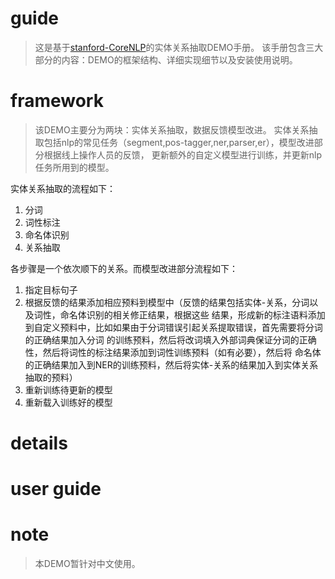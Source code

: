 # guide

> 这是基于[stanford-CoreNLP](http://stanfordnlp.github.io/CoreNLP/download.html)的实体关系抽取DEMO手册。
该手册包含三大部分的内容：DEMO的框架结构、详细实现细节以及安装使用说明。

# framework

> 该DEMO主要分为两块：实体关系抽取，数据反馈模型改进。
实体关系抽取包括nlp的常见任务（segment,pos-tagger,ner,parser,er），模型改进部分根据线上操作人员的反馈，
更新额外的自定义模型进行训练，并更新nlp任务所用到的模型。

实体关系抽取的流程如下：
1. 分词
2. 词性标注
3. 命名体识别
4. 关系抽取

各步骤是一个依次顺下的关系。而模型改进部分流程如下：
1. 指定目标句子
2. 根据反馈的结果添加相应预料到模型中（反馈的结果包括实体-关系，分词以及词性，命名体识别的相关修正结果，根据这些
结果，形成新的标注语料添加到自定义预料中，比如如果由于分词错误引起关系提取错误，首先需要将分词的正确结果加入分词
的训练预料，然后将改词填入外部词典保证分词的正确性，然后将词性的标注结果添加到词性训练预料（如有必要），然后将
命名体的正确结果加入到NER的训练预料，然后将实体-关系的结果加入到实体关系抽取的预料）
3. 重新训练待更新的模型
4. 重新载入训练好的模型

# details

# user guide

# note

> 本DEMO暂针对中文使用。

